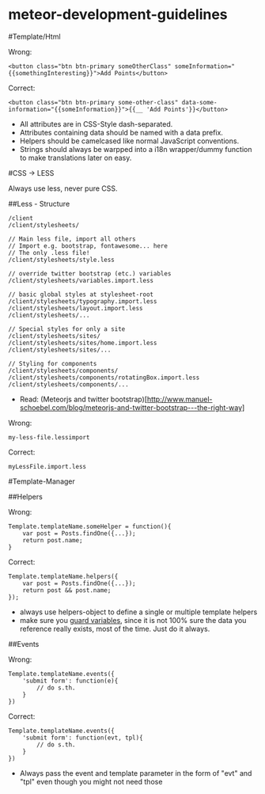meteor-development-guidelines
=============================

#Template/Html

Wrong:

    <button class="btn btn-primary someOtherClass" someInformation="{{somethingInteresting}}">Add Points</button>

Correct:

    <button class="btn btn-primary some-other-class" data-some-information="{{someInformation}}">{{__ 'Add Points'}}</button>

- All attributes are in CSS-Style dash-separated.
- Attributes containing data should be named with a data prefix.
- Helpers should be camelcased like normal JavaScript conventions.
- Strings should always be warpped into a i18n wrapper/dummy function to make translations later on easy.

#CSS -> LESS

Always use less, never pure CSS.

##Less - Structure

    /client
    /client/stylesheets/
    
    // Main less file, import all others
    // Import e.g. bootstrap, fontawesome... here
    // The only .less file!
    /client/stylesheets/style.less
    
    // override twitter bootstrap (etc.) variables
    /client/stylesheets/variables.import.less
    
    // basic global styles at stylesheet-root
    /client/stylesheets/typography.import.less
    /client/stylesheets/layout.import.less
    /client/stylesheets/...
    
    // Special styles for only a site
    /client/stylesheets/sites/
    /client/stylesheets/sites/home.import.less
    /client/stylesheets/sites/...

    // Styling for components
    /client/stylesheets/components/
    /client/stylesheets/components/rotatingBox.import.less
    /client/stylesheets/components/...

- Read: (Meteorjs and twitter bootstrap)[http://www.manuel-schoebel.com/blog/meteorjs-and-twitter-bootstrap---the-right-way]

Wrong:

    my-less-file.lessimport

Correct:

    myLessFile.import.less


#Template-Manager

##Helpers

Wrong:

    Template.templateName.someHelper = function(){
        var post = Posts.findOne({...});
        return post.name;
    }
    
Correct:

    Template.templateName.helpers({
        var post = Posts.findOne({...});
        return post && post.name;
    });

- always use helpers-object to define a single or multiple template helpers
- make sure you [guard variables](https://dweldon.silvrback.com/guards), since it is not 100% sure the data you reference really exists, most of the time. Just do it always.

##Events

Wrong:

    Template.templateName.events({
        'submit form': function(e){
            // do s.th.
        }
    })
    
Correct:

    Template.templateName.events({
        'submit form': function(evt, tpl){
            // do s.th.
        }
    })
    
- Always pass the event and template parameter in the form of "evt" and "tpl" even though you might not need those

